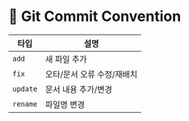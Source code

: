 # 📌 Git Commit Convention

| 타입     | 설명                       |
| -------- | -------------------------- |
| `add`    | 새 파일 추가               |
| `fix`    | 오타/문서 오류 수정/재배치 |
| `update` | 문서 내용 추가/변경        |
| `rename` | 파일명 변경                |
